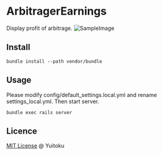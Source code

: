 # ArbitragerEarnings
Display profit of arbitrage.
![SampleImage](https://user-images.githubusercontent.com/28992352/66756858-cf9b0a80-eed5-11e9-8a78-8b17275c2c27.png)

## Install
```
bundle install --path vendor/bundle
```

## Usage
Please modify config/default_settings.local.yml and rename settings_local.yml. Then start server.
```
bundle exec rails server
```

## Licence
[MIT License](https://github.com/yuitoku/arbitrager/blob/master/LICENSE.txt) @ Yuitoku